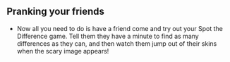## Pranking your friends

- Now all you need to do is have a friend come and try out your Spot the Difference game. Tell them they have a minute to find as many differences as they can, and then watch them jump out of their skins when the scary image appears!

